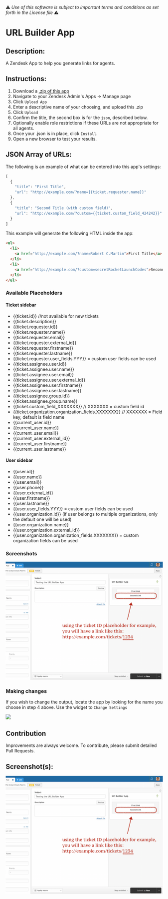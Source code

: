 :warning: *Use of this software is subject to important terms and conditions as set forth in the License file* :warning:

# URL Builder App

## Description:

A Zendesk App to help you generate links for agents.

## Instructions:

1. Download a [.zip of this app](https://github.com/zendesklabs/url_builder_app/archive/master.zip)
2. Navigate to your Zendesk Admin's Apps -> Manage page
3. Click `Upload App`
4. Enter a descriptive name of your choosing, and upload this .zip
5. Click `Upload`
6. Confirm the title, the second box is for the `json`, described below.
7. Optionally enable role restrictions if these URLs are not appropriate for all agents.
8. Once your .json is in place, click `Install`.
9. Open a new browser to test your results.

## JSON Array of URLs:

The following is an example of what can be entered into this app's settings:

```javascript
[
  {
    "title": "First Title",
    "url": "http://example.com/?name={{ticket.requester.name}}"
  },
  {
    "title": "Second Title (with custom field)",
    "url": "http://example.com/?custom={{ticket.custom_field_424242}}"
  }
]
```

This example will generate the following HTML inside the app:
```html
<ul>
  <li>
    <a href="http://example.com/?name=Robert C.Martin">First Title</a>
  </li>
  <li>
    <a href="http://example.com/?custom=secretRocketLaunchCodes">Second Title (with custom field)</a>
  </li>
</ul>
```

### Available Placeholders

#### Ticket sidebar

* {{ticket.id}} //not available for new tickets
* {{ticket.description}}
* {{ticket.requester.id}}
* {{ticket.requester.name}}
* {{ticket.requester.email}}
* {{ticket.requester.external_id}}
* {{ticket.requester.firstname}}
* {{ticket.requester.lastname}}
* {{ticket.requester.user_fields.YYY}} = custom user fields can be used
* {{ticket.assignee.user.id}}
* {{ticket.assignee.user.name}}
* {{ticket.assignee.user.email}}
* {{ticket.assignee.user.external_id}}
* {{ticket.assignee.user.firstname}}
* {{ticket.assignee.user.lastname}}
* {{ticket.assignee.group.id}}
* {{ticket.assignee.group.name}}
* {{ticket.custom_field_XXXXXXX}} // XXXXXXX = custom field id
* {{ticket.organization.organization_fields.XXXXXXX}} // XXXXXXX = Field key, default is field name
* {{current_user.id}}
* {{current_user.name}}
* {{current_user.email}}
* {{current_user.external_id}}
* {{current_user.firstname}}
* {{current_user.lastname}}

#### User sidebar

* {{user.id}}
* {{user.name}}
* {{user.email}}
* {{user.phone}}
* {{user.external_id}}
* {{user.firstname}}
* {{user.lastname}}
* {{user.user_fields.YYY}} = custom user fields can be used
* {{user.organization.id}} (if user belongs to multiple organizations, only the default one will be used)
* {{user.organization.name}}
* {{user.organization.external_id}}
* {{user.organization.organization_fields.XXXXXXX}} = custom organization fields can be used


### Screenshots

![](/assets/screenshot.png)

### Making changes

If you wish to change the output, locate the app by looking for the name you choose in step 4 above. Use the widget to `Change Settings`

<img width="195" src="https://github.com/watchmanmonitoring/url_builder_app/raw/master/assets/app-settings-change.png" />


## Contribution

Improvements are always welcome. To contribute, please submit detailed Pull Requests.

## Screenshot(s):
![screenshot-1](/assets/screenshot.png)
